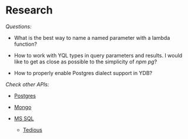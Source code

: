 # Research

_Questions:_

- What is the best way to name a named parameter with a lambda function?

- How to work with YQL types in query parameters and results.  I would like to get
  as close as possible to the simplicity of _npm pg_?

- How to properly enable Postgres dialect support in YDB?

_Check other APIs:_

- [Postgres](https://node-postgres.com/)

- [Mongo](https://mongodb.github.io/node-mongodb-native/)

- [MS SQL](https://www.npmjs.com/package/mssql)

  - [Tedious](https://www.npmjs.com/package/tedious)
